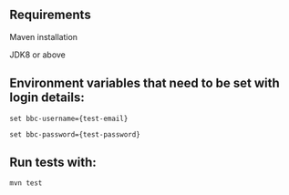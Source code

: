 ## Requirements
Maven installation

JDK8 or above

## Environment variables that need to be set with login details:

```
set bbc-username={test-email}
```
```
set bbc-password={test-password}
```

## Run tests with:

```
mvn test
```

